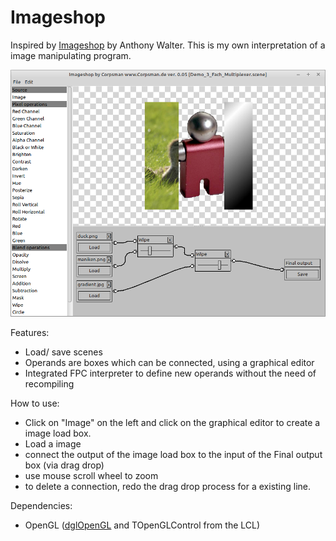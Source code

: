 # Imageshop

Inspired by [Imageshop](https://github.com/sysrpl/Codebot.ImageShop/tree/master) by Anthony Walter. This is my own interpretation of a image manipulating program.

![](preview.png)

Features:
- Load/ save scenes
- Operands are boxes which can be connected, using a graphical editor
- Integrated FPC interpreter to define new operands without the need of recompiling

How to use:
- Click on "Image" on the left and click on the graphical editor to create a image load box.
- Load a image
- connect the output of the image load box to the input of the Final output box (via drag drop)
- use mouse scroll wheel to zoom
- to delete a connection, redo the drag drop process for a existing line.

Dependencies:
- OpenGL ([dglOpenGL](https://github.com/saschawillems/dglopengl) and TOpenGLControl from the LCL)